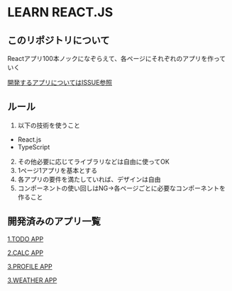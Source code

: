 # LEARN REACT.JS

## このリポジトリについて

Reactアプリ100本ノックになぞらえて、各ページにそれぞれのアプリを作っていく

[開発するアプリについてはISSUE参照](https://github.com/D-suke0614/learn_react/issues)

## ルール

1. 以下の技術を使うこと

- React.js
- TypeScript

2. その他必要に応じてライブラリなどは自由に使ってOK
3. 1ページ1アプリを基本とする
4. 各アプリの要件を満たしていれば、デザインは自由
5. コンポーネントの使い回しはNG→各ページごとに必要なコンポーネントを作ること

## 開発済みのアプリ一覧

[1.TODO APP](https://learn-react-ten-dun.vercel.app/todo)

[2.CALC APP](https://learn-react-ten-dun.vercel.app/calc)

[3.PROFILE APP](https://learn-react-ten-dun.vercel.app/profile)

[3.WEATHER APP](https://learn-react-ten-dun.vercel.app/weather)
